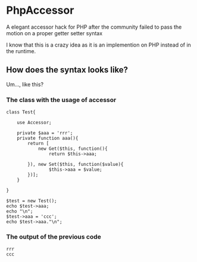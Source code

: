 # PhpAccessor
A elegant accessor hack for PHP after the community failed to pass the motion on a proper getter setter syntax

I know that this is a crazy idea as it is an implemention on PHP instead of in the runtime.

## How does the syntax looks like?
Um..., like this?
### The class with the usage of accessor
```
class Test{

    use Accessor;

    private $aaa = 'rrr';
    private function aaa(){
        return [
            new Get($this, function(){
                return $this->aaa;

        }), new Set($this, function($value){
                $this->aaa = $value;
        })];
    }

}

$test = new Test();
echo $test->aaa;
echo "\n";
$test->aaa = 'ccc';
echo $test->aaa."\n";
```

### The output of the previous code
```
rrr
ccc
```
